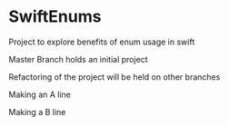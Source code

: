 # SwiftEnums
Project to explore benefits of enum usage in swift

Master Branch holds an initial project

Refactoring of the project will be held on other branches

Making an A line

Making a B line
